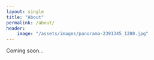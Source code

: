 ```yaml
---
layout: single
title: "About"
permalink: /about/
header:
    image: "/assets/images/panorama-2391345_1280.jpg"
---
```


Coming soon...


